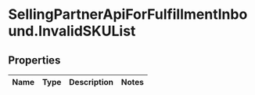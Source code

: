 # SellingPartnerApiForFulfillmentInbound.InvalidSKUList

## Properties
Name | Type | Description | Notes
------------ | ------------- | ------------- | -------------


